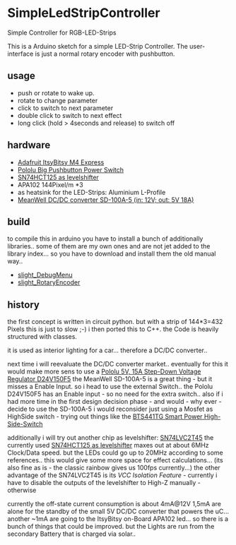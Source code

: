 <!--lint disable list-item-indent-->
<!--lint disable list-item-bullet-indent-->
# SimpleLedStripController
Simple Controller for RGB-LED-Strips

This is a Arduino sketch for a simple LED-Strip Controller.
The user-interface is just a normal rotary encoder with pushbutton.

## usage
- push or rotate to wake up.
- rotate to change parameter
- click to switch to next parameter
- double click to switch to next effect
- long click (hold > 4seconds and release) to switch off


## hardware
- [Adafruit ItsyBitsy M4 Express](https://learn.adafruit.com/introducing-adafruit-itsybitsy-m4)
- [Pololu Big Pushbutton Power Switch](https://www.pololu.com/product/2813)
- [SN74HCT125 as levelshifter](http://www.ti.com/lit/ds/symlink/sn74hct125.pdf)
- APA102 144Pixel/m \*3
- as heatsink for the LED-Strips: Aluminium L-Profile
- [MeanWell DC/DC converter SD-100A-5 (in: 12V; out: 5V 18A)](https://www.meanwell.com/webapp/product/search.aspx?prod=SD-100)

## build
to compile this in arduino you have to install a bunch of additionally libraries..
some of them are my own ones and are not jet added to the library index...
so you have to download and install them the old manual way..
- [slight_DebugMenu](https://github.com/s-light/slight_DebugMenu)
- [slight_RotaryEncoder](https://github.com/s-light/slight_RotaryEncoder)

## history
the first concept is written in circuit python.
but with a strip of 144*3=432 Pixels this is just to slow ;-)
i then ported this to C++.
the Code is heavily structured with classes.

it is used as interior lighting for a car...
therefore a DC/DC converter..

next time i will reevaluate the DC/DC converter market..
eventually for this it would make more sens to use a [Pololu 5V, 15A Step-Down Voltage Regulator D24V150F5](https://www.pololu.com/product/2881)
the MeanWell SD-100A-5 is a great thing - but it misses a Enable Input.
so i head to use the external Switch..
the Pololu D24V150F5 has an Enable input - so no need for the extra switch..
also if i had more time in the first design decision phase - and would - why ever -
decide to use the SD-100A-5 i would reconsider just using a Mosfet as HighSide switch -
trying out things like the [BTS441TG Smart Power High-Side-Switch](https://www.infineon.com/cms/en/product/power/smart-low-side-high-side-switches/automotive-smart-high-side-switch-profet/classic-profet/bts441tg/)

additionally i will try out another chip as levelshifter: [SN74LVC2T45](http://www.ti.com/product/SN74LVC2T45)
the currently used [SN74HCT125 as levelshifter](http://www.ti.com/lit/ds/symlink/sn74hct125.pdf) maxes out at about 6MHz Clock/Data speed.
but the LEDs could go up to 20MHz according to some references..
this would give some more space for effect calculations...
(its also fine as is - the classic rainbow gives us 100fps currently...)
the other advantage of the SN74LVC2T45 is its *VCC Isolation Feature* -
currently i have to disable the outputs of the levelshifter to High-Z manually - otherwise

currently the off-state current consumption is about 4mA@12V
1,5mA are alone for the standby of the small 5V DC/DC converter that powers the uC...
another ~1mA are going to the ItsyBitsy on-Board APA102 led...
so there is a bunch of things that could be improved.
but the Lights are run from the secondary Battery that is charged via solar..
